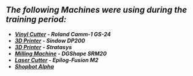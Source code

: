 ***The following Machines were using during the training period:***
----------------------------------------------------------------------------------------------------------------
 - ***[***Vinyl Cutter***](/md-files/vinyl-cutter.md) - Roland Camm-1 GS-24***
 - ***[***3D Printer***](/md-files/3D-Printer.md) - Sindow DP200*** 
 - ***[***3D Printer***](stratasys-3D-printer.md) - Stratasys***     
 - ***[***Milling Machine***](/md-files/pcb-design.md) - DGShape SRM20***    
 - ***[***Laser Cutter***](/md-files/laser-cutter.md) - Epilog-Fusion M2***
 - ***[***Shopbot Alpha***](/md-files/shopbot-machine.md)***     

